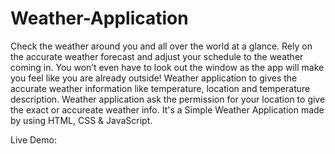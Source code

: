 # Weather-Application
Check the weather around you and all over the world at a glance. Rely on the accurate weather forecast and adjust your schedule to the weather coming in. You won’t even have to look out the window as the app will make you feel like you are already outside!
Weather application to gives the accurate weather information like temperature, location and temperature description. Weather application ask the permission for your location to give the exact or accureate weather info.
It's a Simple Weather Application made by using HTML, CSS & JavaScript.

Live Demo: 
